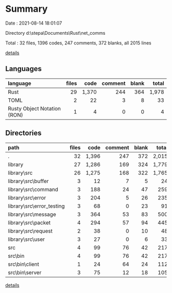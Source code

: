 # Summary

Date : 2021-08-14 18:01:07

Directory d:\stepa\Documents\Rust\net_comms

Total : 32 files,  1396 codes, 247 comments, 372 blanks, all 2015 lines

[details](details.md)

## Languages
| language | files | code | comment | blank | total |
| :--- | ---: | ---: | ---: | ---: | ---: |
| Rust | 29 | 1,370 | 244 | 364 | 1,978 |
| TOML | 2 | 22 | 3 | 8 | 33 |
| Rusty Object Notation (RON) | 1 | 4 | 0 | 0 | 4 |

## Directories
| path | files | code | comment | blank | total |
| :--- | ---: | ---: | ---: | ---: | ---: |
| . | 32 | 1,396 | 247 | 372 | 2,015 |
| library | 27 | 1,286 | 169 | 324 | 1,779 |
| library\src | 26 | 1,275 | 168 | 322 | 1,765 |
| library\src\buffer | 3 | 12 | 7 | 5 | 24 |
| library\src\command | 3 | 188 | 24 | 47 | 259 |
| library\src\error | 3 | 204 | 5 | 26 | 235 |
| library\src\error_testing | 3 | 68 | 0 | 23 | 91 |
| library\src\message | 3 | 364 | 53 | 83 | 500 |
| library\src\packet | 4 | 294 | 57 | 94 | 445 |
| library\src\request | 2 | 38 | 0 | 10 | 48 |
| library\src\user | 3 | 27 | 0 | 6 | 33 |
| src | 4 | 99 | 76 | 42 | 217 |
| src\bin | 4 | 99 | 76 | 42 | 217 |
| src\bin\client | 1 | 24 | 64 | 24 | 112 |
| src\bin\server | 3 | 75 | 12 | 18 | 105 |

[details](details.md)
